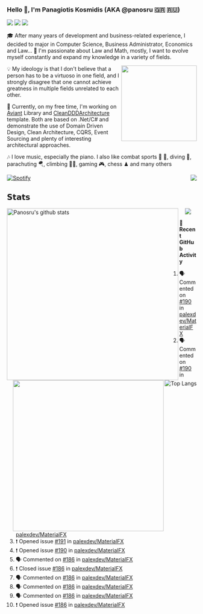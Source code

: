 ### Hello 👋, I'm Panagiotis Kosmidis (AKA @panosru 🇬🇷 🇷🇺)

[![](https://visitor-badge.glitch.me/badge?page_id=panosru-github-profile)](https://github.com/panosru) [![](https://img.shields.io/badge/-Panagiotis%20Kosmidis-blue?style=flat-square&logo=Linkedin&logoColor=white&link=https://www.linkedin.com/in/panagiotiskosmidis/)](https://www.linkedin.com/in/panagiotiskosmidis/) [![](https://img.shields.io/badge/-Europass%20CV-blue?style=flat-square&logo=microsoft-word&logoColor=white&link=https://url.kosmidis.me/europass)](https://url.kosmidis.me/europass)

🎓 After many years of development and business-related experience, I decided to major in Computer Science, Business Administrator, Economics and Law... 🤯 I'm passionate about Law and Math, mostly, I want to evolve myself constantly and expand my knowledge in a variety of fields.

<img align="right" width="200" src="https://user-images.githubusercontent.com/400362/145676737-ace81986-ddef-4213-b898-133aaecb023a.png" />

💡 My ideology is that I don't believe that a person has to be a virtuoso in one field, and I strongly disagree that one cannot achieve greatness in multiple fields unrelated to each other.

🔭 Currently, on my free time, I'm working on [Aviant](https://github.com/panosru/Aviant) Library and [CleanDDDArchitecture](https://github.com/panosru/CleanDDDArchitecture) template. Both are based on .Net/C# and demonstrate the use of Domain Driven Design, Clean Architecture, CQRS, Event Sourcing and plenty of interesting architectural approaches.

🎶 I love music, especially the piano. I also like combat sports 🥊 🤼, diving 🤿, parachuting 🪂, climbing 🧗🏻, gaming 🎮, chess ♟ and many others 

[![Spotify](https://novatorem.panosru.vercel.app/api/spotify)](https://open.spotify.com/user/panosru) [<img align="right" src="https://github-readme-stackoverflow.vercel.app/?userID=395187&theme=light&layout=compact">](https://stackoverflow.com/users/story/395187)

## 𝗦𝘁𝗮𝘁𝘀

<img width="455px" align="left" src="https://github-stats-git-custom-panosru.vercel.app/api?username=panosru&count_private=true&show_icons=true&include_all_commits=false&hide_border=true&custom_title=My%20Open%20Source%20Journey&locale=en&line_height=30" alt="Panosru's github stats" />

<img align="right" src="https://github-stats-git-custom-panosru.vercel.app/api/top-langs/?username=panosru&langs_count=20&layout=compact&count_private=true&hide_border=true&locale=en&exclude_repo=github-readme-stats,panosru, cockpit_GROUPS,jamesgeorge007,hedythedev,katerina-web,.net-rnd-i18n,php-censor,framework,BetterReflection,docker-php-censor,protos,node-jinjs,protos-docs,OxyNode" alt="Top Langs" />

<p align="center"><img src="http://github-readme-streak-stats.herokuapp.com?user=panosru&date_format=M%20j%5B%2C%20Y%5D&hide_border=true" /></p>


<img align="right" width="400" src="https://github-stats-git-custom-panosru.vercel.app/api/wakatime?username=panosru&hide_border=true" />

**👣 Recent GitHub Activity**

<!--START_SECTION:activity-->
1. 🗣 Commented on [#190](https://github.com/palexdev/MaterialFX/issues/190) in [palexdev/MaterialFX](https://github.com/palexdev/MaterialFX)
2. 🗣 Commented on [#190](https://github.com/palexdev/MaterialFX/issues/190) in [palexdev/MaterialFX](https://github.com/palexdev/MaterialFX)
3. ❗️ Opened issue [#191](https://github.com/palexdev/MaterialFX/issues/191) in [palexdev/MaterialFX](https://github.com/palexdev/MaterialFX)
4. ❗️ Opened issue [#190](https://github.com/palexdev/MaterialFX/issues/190) in [palexdev/MaterialFX](https://github.com/palexdev/MaterialFX)
5. 🗣 Commented on [#186](https://github.com/palexdev/MaterialFX/issues/186) in [palexdev/MaterialFX](https://github.com/palexdev/MaterialFX)
6. ❗️ Closed issue [#186](https://github.com/palexdev/MaterialFX/issues/186) in [palexdev/MaterialFX](https://github.com/palexdev/MaterialFX)
7. 🗣 Commented on [#186](https://github.com/palexdev/MaterialFX/issues/186) in [palexdev/MaterialFX](https://github.com/palexdev/MaterialFX)
8. 🗣 Commented on [#186](https://github.com/palexdev/MaterialFX/issues/186) in [palexdev/MaterialFX](https://github.com/palexdev/MaterialFX)
9. 🗣 Commented on [#186](https://github.com/palexdev/MaterialFX/issues/186) in [palexdev/MaterialFX](https://github.com/palexdev/MaterialFX)
10. ❗️ Opened issue [#186](https://github.com/palexdev/MaterialFX/issues/186) in [palexdev/MaterialFX](https://github.com/palexdev/MaterialFX)
<!--END_SECTION:activity-->
